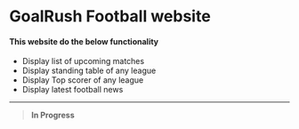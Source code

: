 # GoalRush Football website

#### This website do the below functionality

- Display list of upcoming matches
- Display standing table of any league
- Display Top scorer of any league
- Display latest football news

---

> **In Progress**